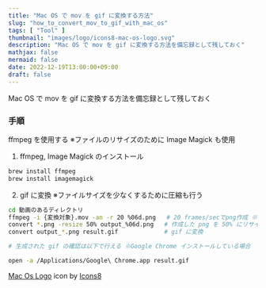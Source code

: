 ```yaml
---
title: "Mac OS で mov を gif に変換する方法"
slug: "how_to_convert_mov_to_gif_with_mac_os"
tags: [ "Tool" ]
thumbnail: "images/logo/icons8-mac-os-logo.svg"
description: "Mac OS で mov を gif に変換する方法を備忘録として残しておく"
mathjax: false
mermaid: false
date: 2022-12-19T13:00:00+09:00
draft: false
---
```


Mac OS で mov を gif に変換する方法を備忘録として残しておく

### 手順

ffmpeg を使用する ※ファイルのリサイズのために Image Magick も使用

1. ffmpeg, Image Magick のインストール

```bash
brew install ffmpeg
brew install imagemagick
```

2. gif に変換 ※ファイルサイズを少なくするために圧縮も行う

```bash
cd 動画のあるディレクトリ
ffmpeg -i {変換対象}.mov -an -r 20 %06d.png   # 20 frames/secでpng作成 ※6 桁連番の png ファイルを生成
convert *.png -resize 50% output_%06d.png   # 作成した png を 50% にリサイズ
convert output_*.png result.gif             # gif に変換

# 生成された gif の確認は以下で行える ※Google Chrome インストールしている場合

open -a /Applications/Google\ Chrome.app result.gif
```

<a target="_blank" href="https://icons8.com/icon/vCiwbOh7Uo7G/mac-os-logo">Mac Os Logo</a> icon by <a target="_blank" href="https://icons8.com">Icons8</a>
